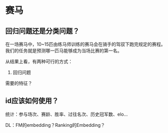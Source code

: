 # 赛马

## 回归问题还是分类问题？

在一场赛马中，10~15匹由练马师训练的赛马会在骑手的驾驭下跑完规定的赛程。我们的任务就是预测哪一匹马能够成为当场比赛的第一名。

从结果上看，有两种可行的方式：

1. 回归问题



需要的特征？



## id应该如何使用？

统计：参与场次、赛龄、胜率、过往名次、历史冠军数、elo...

DL：FM的embedding？Ranking的Embedding？